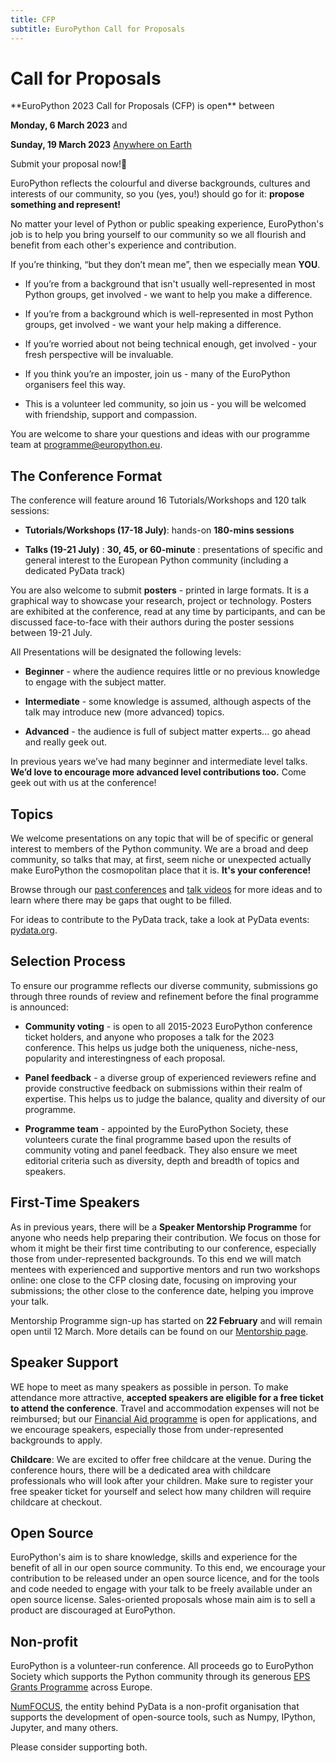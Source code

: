 ```yaml
---
title: CFP
subtitle: EuroPython Call for Proposals
---
```

# Call for Proposals

<div style={{textAlign: "center",  marginBottom: 10}}>
**EuroPython 2023 Call for Proposals (CFP) is open** between

 **Monday, 6 March 2023** and

 **Sunday, 19 March 2023** [Anywhere on Earth](https://en.wikipedia.org/wiki/Anywhere_on_Earth)

 <ButtonLink href="https://program.europython.eu/europython-2023/cfp">Submit your proposal now!🐍</ButtonLink>

</div>


EuroPython reflects the colourful and diverse backgrounds, cultures and interests of our community, so you (yes, you!) should go for it: **propose something and represent!**

No matter your level of Python or public speaking experience, EuroPython's job is to help you bring yourself to our community so we all flourish and benefit from each other's experience and contribution.

If you’re thinking, “but they don’t mean me”, then we especially mean **YOU**.

* If you’re from a background that isn't usually well-represented in most Python groups, get involved - we want to help you make a difference.

* If you’re from a background which is well-represented in most Python groups, get involved - we want your help making a difference.

* If you’re worried about not being technical enough, get involved - your fresh perspective will be invaluable.

* If you think you’re an imposter, join us - many of the EuroPython organisers feel this way.

* This is a volunteer led community, so join us - you will be welcomed with friendship, support and compassion.


You are welcome to share your questions and ideas with our programme team at [programme@europython.eu](mailto:programme@europython.eu).

## The Conference Format ##

The conference will feature around 16 Tutorials/Workshops and 120 talk sessions:

* **Tutorials/Workshops (17-18 July)**: hands-on **180-mins sessions**

* **Talks (19-21 July)** : **30, 45, or 60-minute** : presentations of specific and general interest to the European Python community (including a dedicated PyData track)

You are also welcome to submit **posters** - printed in large formats. It is a graphical way to showcase your research, project or technology. Posters are exhibited at the conference, read at any time by participants, and can be discussed face-to-face with their authors during the poster sessions between 19-21 July.


All Presentations will be designated the following levels:

* **Beginner** - where the audience requires little or no previous knowledge to engage with the subject matter.

* **Intermediate** - some knowledge is assumed, although aspects of the talk may introduce new (more advanced) topics.

* **Advanced** - the audience is full of subject matter experts... go ahead and really geek out.

In previous years we’ve had many beginner and intermediate level talks. **We’d love to encourage more advanced level contributions too.** Come geek out with us at the conference!

## Topics ##

We welcome presentations on any topic that will be of specific or general interest to members of the Python community. We are a broad and deep community, so talks that may, at first, seem niche or unexpected actually make EuroPython the cosmopolitan place that it is. **It's your conference!**

Browse through our [past conferences](https://www.europython-society.org/europython/) and [talk videos](https://www.youtube.com/c/EuroPythonConference) for more ideas and to learn where there may be gaps that ought to be filled.

For ideas to contribute to the PyData track, take a look at PyData events: [pydata.org](https://pydata.org/).

## Selection Process ##

To ensure our programme reflects our diverse community, submissions go through three rounds of review and refinement before the final programme is announced:

* **Community voting**  - is open to all 2015-2023 EuroPython conference ticket holders, and anyone who proposes a talk for the 2023 conference. This helps us judge both the uniqueness, niche-ness, popularity and interestingness of each proposal.

* **Panel feedback** - a diverse group of experienced reviewers refine and provide constructive feedback on submissions within their realm of expertise. This helps us to judge the balance, quality and diversity of our programme.

* **Programme team** - appointed by the EuroPython Society, these volunteers curate the final programme based upon the results of community voting and panel feedback. They also ensure we meet editorial criteria such as diversity, depth and breadth of topics and speakers.


## First-Time Speakers ##

As in previous years, there will be a **Speaker Mentorship Programme** for anyone who needs help preparing their contribution. We focus on those for whom it might be their first time contributing to our conference, especially those from under-represented backgrounds. To this end we will match mentees with experienced and supportive mentors and run two workshops online: one close to the CFP closing date, focusing on improving your submissions; the other close to the conference date, helping you improve your talk.

Mentorship Programme sign-up has started on **22 February** and will remain open until 12 March. More details can be found on our [Mentorship page](/mentorship).

## Speaker Support

WE hope to meet as many speakers as possible in person. To make attendance more attractive, **accepted speakers are eligible for a free ticket to attend the conference**. Travel and accommodation expenses will not be reimbursed; but our [Financial Aid programme](/finaid) is open for applications, and we encourage speakers, especially those from under-represented backgrounds to apply.

**Childcare**: We are excited to offer free childcare at the venue. During the conference hours, there will be a dedicated area with childcare professionals who will look after your children. Make sure to register your free speaker ticket for yourself and select how many children will require childcare at checkout.



## Open Source ##

EuroPython's aim is to share knowledge, skills and experience for the benefit of all in our open source community. To this end, we encourage your contribution to be released under an open source licence, and for the tools and code needed to engage with your talk to be freely available under an open source license. Sales-oriented proposals whose main aim is to sell a product are discouraged at EuroPython.

## Non-profit ##
[comment]: # (not sure if we want to keep these below)
EuroPython is a volunteer-run conference. All proceeds go to EuroPython Society which supports the Python community through its generous [EPS Grants Programme](https://www.europython-society.org/grants/) across Europe.

[NumFOCUS](https://numfocus.org/), the entity behind PyData is a non-profit organisation that supports the development of open-source tools, such as Numpy, IPython, Jupyter, and many others.

Please consider supporting both.
